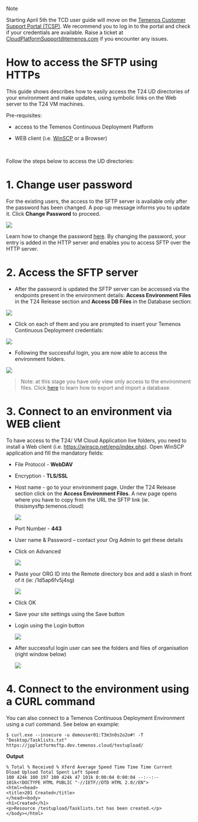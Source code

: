 > [!Note]
>  Starting April 5th the TCD user guide will move on the [Temenos Customer Support Portal (TCSP)](https://tcsp.temenos.com/TCD/Modules/TemenosContinuousDeployment/Overview/Overview.htm). We recommend you to log in to the portal and check if your credentials are available. Raise a ticket at [CloudPlatformSupport@temenos.com](CloudPlatformSupport@temenos.com) if you encounter any issues.

# How to access the SFTP using HTTPs

This guide shows describes how to easily access the T24 UD directories of your environment and make updates, using symbolic links on the Web server to the T24 VM machines.

Pre-requisites:

- access to the Temenos Continuous Deployment Platform 

- WEB client (i.e. [WinSCP](https://winscp.net/eng/index.php) or a Browser)

<br>

Follow the steps below to access the UD directories:
 
# 1. Change user password 

For the existing users, the access to the SFTP server is available only after the password has been changed. A pop-up message informs you to update it. Click **Change Password** to proceed.

![](./images/sftp-change-password.png) 

Learn how to change the password [here](http://documentation.temenos.cloud/home/user-creation-in-paas.html). By changing the password, your entry is added in the HTTP server and enables you to access SFTP over the HTTP server. 

# 2. Access the SFTP server

- After the password is updated the SFTP server can be accessed via the endpoints present in the environment details: **Access Environment Files** in the T24 Release section and **Access DB Files** in the Database section:

 ![](./images/sftp-access-environment.png)

- Click on each of them and you are prompted to insert your Temenos Continuous Deployment credentials: 

 ![](./images/sftp-add-credentials.png)

- Following the successful login, you are now able to access the environment folders.

 ![](./images/sftp-access-environment-files.png)

 >Note: at this stage you have only view only access to the environment files. Click [here](http://documentation.temenos.cloud/home/techguides/export-import-database.html) to learn how to  export and import a database.

# 3. Connect to an environment via WEB client 
To have access to the T24/ VM Cloud Application live folders, you need to install a Web client (i.e. https://winscp.net/eng/index.php). Open WinSCP application and fill the mandatory fields:

- File Protocol - **WebDAV**

- Encryption - **TLS/SSL**

- Host name - go to your environment page. Under the T24 Release section click on the **Access Environment Files**. A new page opens where you have to copy from the URL the SFTP link (ie. thisismysftp.temenos.cloud)

   ![](./images/sftp-endpoint.png) 

- Port Number - **443**

- User name & Password – contact your Org Admin to get these details

- Click on Advanced 

   ![](./images/winscp-login.png) 

- Paste your ORG ID into the Remote directory box and add a slash in front of it (ie: /1d5ap6fv5j4sg)

  ![](./images/winscp-remote-directory.png) 

- Click OK 

- Save your site settings using the Save button

- Login using the Login button

    ![](./images/winscp-env-login.png) 

- After successful login user can see the folders and files of organisation (right window below)
 
    ![](./images/winscp-env-loggedin.png) 



# 4. Connect to the environment using a CURL command #
You can also connect to a Temenos Continuous Deployment Environment using a curl command.
See below an example:

    $ curl.exe --insecure -u demouser01:T3m3n0s2o2o#! -T "Desktop/Tasklists.txt" https://jpplatformsftp.dev.temenos.cloud/testupload/

**Output**

    % Total % Received % Xferd Average Speed Time Time Time Current
    Dload Upload Total Spent Left Speed
    100 424k 100 197 100 424k 47 101k 0:00:04 0:00:04 --:--:-- 101k<!DOCTYPE HTML PUBLIC "-//IETF//DTD HTML 2.0//EN">
    <html><head>
    <title>201 Created</title>
    </head><body>
    <h1>Created</h1>
    <p>Resource /testupload/Tasklists.txt has been created.</p>
    </body></html>
    

